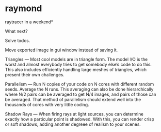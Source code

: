 # raymond
raytracer in a weekend*

What next?

Solve todos.

Move exported image in gui window instead of saving it.

Triangles — Most cool models are in triangle form. The model I/O is the worst and almost everybody tries to get somebody else’s code to do this. This also includes efficiently handling large meshes of triangles, which present their own challenges.

Parallelism — Run N
 copies of your code on N
 cores with different random seeds. Average the N
 runs. This averaging can also be done hierarchically where N/2
 pairs can be averaged to get N/4
 images, and pairs of those can be averaged. That method of parallelism should extend well into the thousands of cores with very little coding.

Shadow Rays — When firing rays at light sources, you can determine exactly how a particular point is shadowed. With this, you can render crisp or soft shadows, adding another degreee of realism to your scenes.
